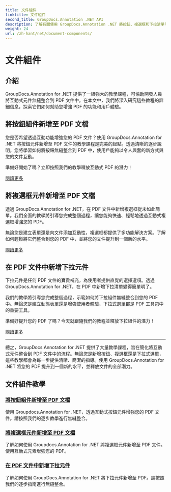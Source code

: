 ```yaml
---
title: 文件組件
linktitle: 文件組件
second_title: GroupDocs.Annotation .NET API
description: 了解有關使用 GroupDocs.Annotation .NET 將按鈕、複選框和下拉清單等互動式元件整合到 PDF 文件中的綜合教學。
weight: 24
url: /zh-hant/net/document-components/
---
```


# 文件組件

## 介紹

GroupDocs.Annotation for .NET 提供了一組強大的教學課程，可協助開發人員將互動式元件無縫整合到 PDF 文件中。在本文中，我們將深入研究這些教程的詳細信息，探索它們如何幫助您增強 PDF 的功能和用戶體驗。

## 將按鈕組件新增至 PDF 文檔

您是否希望透過互動功能增強您的 PDF 文件？使用 GroupDocs.Annotation for .NET 將按鈕元件新增至 PDF 文件的教學課程是完美的起點。透過清晰的逐步說明，您將學習如何將按鈕無縫整合到 PDF 中，使用戶能夠以令人興奮的新方式與您的文件互動。

準備好開始了嗎？立即按照我們的教學釋放互動式 PDF 的潛力！

[閱讀更多](./add-button-component-to-pdf/)

## 將複選框元件新增至 PDF 文檔

透過 GroupDocs.Annotation for .NET，在 PDF 文件中新增複選框從未如此簡單。我們全面的教學將引導您完成整個過程，讓您能夠快速、輕鬆地透過互動式複選框增強您的 PDF。

無論您是建立表單還是向文件添加互動性，複選框都提供了多功能解決方案。了解如何輕鬆將它們整合到您的 PDF 中，並將您的文件提升到一個新的水平。

[閱讀更多](./add-checkbox-component-to-pdf/)

## 在 PDF 文件中新增下拉元件

下拉元件是任何 PDF 文件的寶貴補充，為使用者提供直覺的選擇選項。透過 GroupDocs.Annotation for .NET，在 PDF 中新增下拉清單變得簡單明了。

我們的教學將引導您完成整個過程，示範如何將下拉組件無縫整合到您的 PDF 中。無論您是建立動態表單還是增強使用者體驗，下拉式選單都是 PDF 工具包中的重要工具。

準備好提升您的 PDF 了嗎？今天就跟隨我們的教程並釋放下拉組件的潛力！

[閱讀更多](./add-dropdown-component-to-pdf/)

---

總之，GroupDocs.Annotation for .NET 提供了大量教學課程，旨在簡化將互動式元件整合到 PDF 文件中的流程。無論您是新增按鈕、複選框還是下拉式選單，這些教學都會為每一步提供清晰、簡潔的指導。使用 GroupDocs.Annotation for .NET 將您的 PDF 提升到一個新的水平，並釋放文件的全部潛力。
## 文件組件教學
### [將按鈕組件新增至 PDF 文檔](./add-button-component-to-pdf/)
使用 Groupdocs.Annotation for .NET，透過互動式按鈕元件增強您的 PDF 文件。請按照我們的逐步教學進行無縫整合。
### [將複選框元件新增至 PDF 文檔](./add-checkbox-component-to-pdf/)
了解如何使用 Groupdocs.Annotation for .NET 將複選框元件新增至 PDF 文件。使用互動式元素增強您的 PDF。
### [在 PDF 文件中新增下拉元件](./add-dropdown-component-to-pdf/)
了解如何使用 GroupDocs.Annotation for .NET 將下拉元件新增至 PDF。請按照我們的逐步指南進行無縫整合。